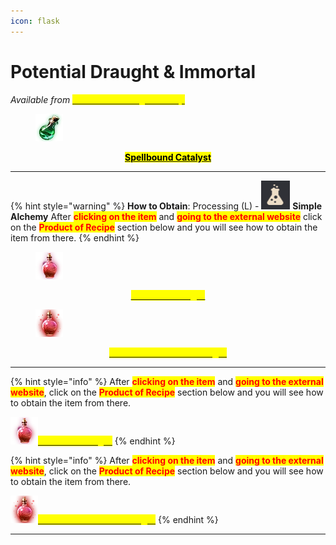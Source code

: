 ```yaml
---
icon: flask
---
```


# Potential Draught & Immortal



_Available from_ [<mark style="color:yellow;">**Old Moon Manager's shop**</mark>](https://bdocodex.com/us/npc/49531/1/)

<figure><img src="../../.gitbook/assets/image (242).png" alt=""><figcaption></figcaption></figure>

<p align="center"><a href="https://bdocodex.com/us/item/820936/"><mark style="color:$info;"><strong>Spellbound Catalyst</strong></mark></a></p>

***

{% hint style="warning" %}
**How to Obtain**: Processing (L) - <img src="../../.gitbook/assets/QQ截图20221109033054.png" alt="" data-size="line"> **Simple Alchemy**  After <mark style="color:red;">**clicking on the item**</mark> and <mark style="color:red;">**going to the external website**</mark> click on the <mark style="color:red;">**Product of Recipe**</mark> section below and you will see how to obtain the item from there.
{% endhint %}

<figure><img src="../../.gitbook/assets/image (37).png" alt=""><figcaption></figcaption></figure>

<p align="center"><a href="https://bdocodex.com/us/item/1393/"><mark style="color:yellow;"><strong>Potential Draught</strong></mark></a></p>

<figure><img src="../../.gitbook/assets/image (38).png" alt=""><figcaption></figcaption></figure>

<p align="center"><a href="https://bdocodex.com/us/item/1394/"><mark style="color:yellow;"><strong>Immortal: Potential Draught</strong></mark></a></p>

***



{% hint style="info" %}
After <mark style="color:red;">**clicking on the item**</mark> and <mark style="color:red;">**going to the external website**</mark>, click on the <mark style="color:red;">**Product of Recipe**</mark> section below and you will see how to obtain the item from there.

![](<../../.gitbook/assets/image (39).png>)[<mark style="color:yellow;">**Potential Draught**</mark>](https://bdocodex.com/us/item/1393/)
{% endhint %}

{% hint style="info" %}
After <mark style="color:red;">**clicking on the item**</mark> and <mark style="color:red;">**going to the external website**</mark>, click on the <mark style="color:red;">**Product of Recipe**</mark> section below and you will see how to obtain the item from there.

![](<../../.gitbook/assets/image (40).png>)[<mark style="color:yellow;">**Immortal: Potential Draught**</mark>](https://bdocodex.com/us/item/1394/)
{% endhint %}





***
